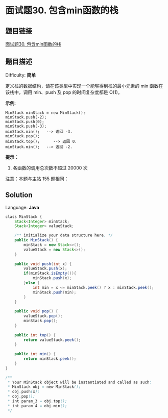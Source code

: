 # 面试题30. 包含min函数的栈

## 题目链接

[面试题30\. 包含min函数的栈](https://leetcode-cn.com/problems/bao-han-minhan-shu-de-zhan-lcof/)

## 题目描述

Difficulty: **简单**

定义栈的数据结构，请在该类型中实现一个能够得到栈的最小元素的 min 函数在该栈中，调用 min、push 及 pop 的时间复杂度都是 O(1)。

**示例:**

```
MinStack minStack = new MinStack();
minStack.push(-2);
minStack.push(0);
minStack.push(-3);
minStack.min();   --> 返回 -3.
minStack.pop();
minStack.top();      --> 返回 0.
minStack.min();   --> 返回 -2.
```

**提示：**

1. 各函数的调用总次数不超过 20000 次

注意：本题与主站 155 题相同：

## Solution

Language: **Java**

```java
​class MinStack {
    Stack<Integer> minStack;
    Stack<Integer> valueStack;

    /** initialize your data structure here. */
    public MinStack() {
        minStack = new Stack<>();
        valueStack = new Stack<>();
    }
    
    public void push(int x) {
        valueStack.push(x);
        if(minStack.isEmpty()){
            minStack.push(x);
        }else {
            int min = x <= minStack.peek() ? x : minStack.peek();
            minStack.push(min);
        }
    }
    
    public void pop() {
        valueStack.pop();
        minStack.pop();
    }
    
    public int top() {
        return valueStack.peek();
    }
    
    public int min() {
        return minStack.peek();
    }
}

/**
 * Your MinStack object will be instantiated and called as such:
 * MinStack obj = new MinStack();
 * obj.push(x);
 * obj.pop();
 * int param_3 = obj.top();
 * int param_4 = obj.min();
 */
```